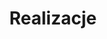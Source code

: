 ---
# GLOBAL 
layout: casestudies
page_type: casestudies
title: Realizacje
published: true
hide_links: false
links_visible: true

#SEO
seo_title:  SEO Realizacje
seo_description: |-
  MEAT Realizacje

#HREFLANGS
display_hreflangs: false
hreflangs:
  -
    lang: en
    link: https://projets.io

#MENU 
top_line:
  menu_title: Realizacje
  cta_title:

#SETTINGS
show_contact_in_footer: true

#CASE STUDIES layout 
header:
  title: <strong>Realizacje</strong> - chwalimi się naszą pracą
  intro: |-
    Poznaj najnowsze trendy i technologie, które wykorzystujemy, aby Twój biznes nieustannie się rozwijał. Sprawdź ekspercki punkt widzenia.
  main_photo:
cta_buttons:
  - name: Wyceń projekt
    link: /kontakt.html
---